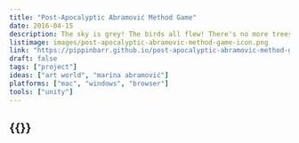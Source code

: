 ```yaml
---
title: "Post-Apocalyptic Abramović Method Game"
date: 2016-04-15
description: The sky is grey! The birds all flew! There's no more trees for complaining to! The table's turned! The rice is gone! The world is over, but the Method is strong!
listimage: images/post-apocalyptic-abramovic-method-game-icon.png
link: "https://pippinbarr.github.io/post-apocalyptic-abramovic-method-game/info/"
draft: false
tags: ["project"]
ideas: ["art world", "marina abramović"]
platforms: ["mac", "windows", "browser"]
tools: ["unity"]
---
```


## {{<param title >}}
